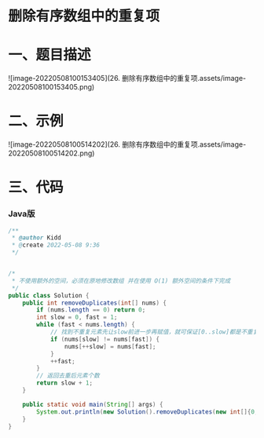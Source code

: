 # 删除有序数组中的重复项

# 一、题目描述

![image-20220508100153405](26. 删除有序数组中的重复项.assets/image-20220508100153405.png)

# 二、示例

![image-20220508100514202](26. 删除有序数组中的重复项.assets/image-20220508100514202.png)

# 三、代码

### Java版

```java
/**
 * @author Kidd
 * @create 2022-05-08 9:36
 */


/*
 * 不使用额外的空间，必须在原地修改数组 并在使用 O(1) 额外空间的条件下完成
 */
public class Solution {
    public int removeDuplicates(int[] nums) {
        if (nums.length == 0) return 0;
        int slow = 0, fast = 1;
        while (fast < nums.length) {
            // 找到不重复元素先让slow前进一步再赋值，就可保证[0..slow]都是不重复元素
            if (nums[slow] != nums[fast]) {
                nums[++slow] = nums[fast];
            }
            ++fast;
        }
        // 返回去重后元素个数
        return slow + 1;
    }

    public static void main(String[] args) {
        System.out.println(new Solution().removeDuplicates(new int[]{0,0,1,1,1,2,2,3,3,4}));
    }
}
```
